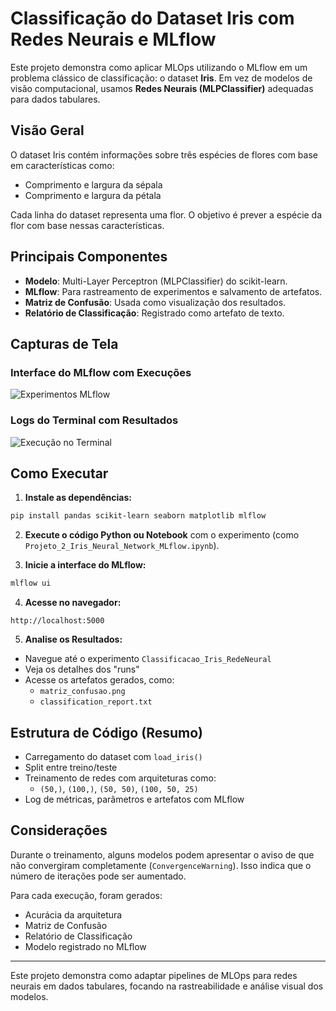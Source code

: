 
# Classificação do Dataset Iris com Redes Neurais e MLflow

Este projeto demonstra como aplicar MLOps utilizando o MLflow em um problema clássico de classificação: o dataset **Iris**. Em vez de modelos de visão computacional, usamos **Redes Neurais (MLPClassifier)** adequadas para dados tabulares.

## Visão Geral

O dataset Iris contém informações sobre três espécies de flores com base em características como:
- Comprimento e largura da sépala
- Comprimento e largura da pétala

Cada linha do dataset representa uma flor. O objetivo é prever a espécie da flor com base nessas características.

## Principais Componentes

- **Modelo**: Multi-Layer Perceptron (MLPClassifier) do scikit-learn.
- **MLflow**: Para rastreamento de experimentos e salvamento de artefatos.
- **Matriz de Confusão**: Usada como visualização dos resultados.
- **Relatório de Classificação**: Registrado como artefato de texto.

## Capturas de Tela

### Interface do MLflow com Execuções
![Experimentos MLflow]([Captura%20de%20Tela%202025-06-28%20às%2016.11.32.png](https://github.com/Iaquine/Iris_Neural_Network_MLflow/blob/master/img1.png))

### Logs do Terminal com Resultados
![Execução no Terminal](Captura%20de%20Tela%202025-06-28%20às%2016.12.23.png)

## Como Executar

1. **Instale as dependências:**

```bash
pip install pandas scikit-learn seaborn matplotlib mlflow
```

2. **Execute o código Python ou Notebook** com o experimento (como `Projeto_2_Iris_Neural_Network_MLflow.ipynb`).

3. **Inicie a interface do MLflow:**

```bash
mlflow ui
```

4. **Acesse no navegador:**
```
http://localhost:5000
```

5. **Analise os Resultados:**
- Navegue até o experimento `Classificacao_Iris_RedeNeural`
- Veja os detalhes dos "runs"
- Acesse os artefatos gerados, como:
  - `matriz_confusao.png`
  - `classification_report.txt`


## Estrutura de Código (Resumo)

- Carregamento do dataset com `load_iris()`
- Split entre treino/teste
- Treinamento de redes com arquiteturas como:
  - `(50,)`, `(100,)`, `(50, 50)`, `(100, 50, 25)`
- Log de métricas, parâmetros e artefatos com MLflow

## Considerações

Durante o treinamento, alguns modelos podem apresentar o aviso de que não convergiram completamente (`ConvergenceWarning`). Isso indica que o número de iterações pode ser aumentado.

Para cada execução, foram gerados:
- Acurácia da arquitetura
- Matriz de Confusão
- Relatório de Classificação
- Modelo registrado no MLflow

---

Este projeto demonstra como adaptar pipelines de MLOps para redes neurais em dados tabulares, focando na rastreabilidade e análise visual dos modelos.

